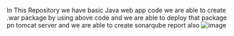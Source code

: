 In This Repository we have basic Java web app code we are able to create .war package by using above code and we are able to deploy that package pn tomcat server and we are able to create sonarqube report also
![image](https://github.com/Loki-1/webapp-resume/assets/134843197/f570ebf0-6d1e-408a-a56b-4f63577f3f3c)
